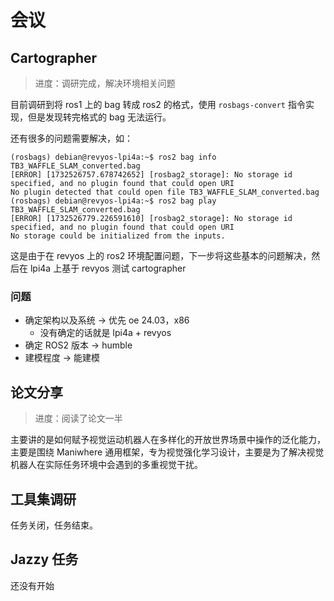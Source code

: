 # 会议

## Cartographer

> 进度：调研完成，解决环境相关问题

目前调研到将 ros1 上的 bag 转成 ros2 的格式，使用 `rosbags-convert` 指令实现，但是发现转完格式的 bag 无法运行。

还有很多的问题需要解决，如：

```
(rosbags) debian@revyos-lpi4a:~$ ros2 bag info TB3_WAFFLE_SLAM_converted.bag
[ERROR] [1732526757.678742652] [rosbag2_storage]: No storage id specified, and no plugin found that could open URI
No plugin detected that could open file TB3_WAFFLE_SLAM_converted.bag
(rosbags) debian@revyos-lpi4a:~$ ros2 bag play TB3_WAFFLE_SLAM_converted.bag
[ERROR] [1732526779.226591610] [rosbag2_storage]: No storage id specified, and no plugin found that could open URI
No storage could be initialized from the inputs.
```

这是由于在 revyos 上的 ros2 环境配置问题，下一步将这些基本的问题解决，然后在 lpi4a 上基于 revyos 测试 cartographer

### 问题

- 确定架构以及系统 -> 优先 oe 24.03，x86
  - 没有确定的话就是 lpi4a + revyos
- 确定 ROS2 版本 -> humble
- 建模程度 -> 能建模



## 论文分享

> 进度：阅读了论文一半

主要讲的是如何赋予视觉运动机器人在多样化的开放世界场景中操作的泛化能力，主要是围绕 Maniwhere 通用框架，专为视觉强化学习设计，主要是为了解决视觉机器人在实际任务环境中会遇到的多重视觉干扰。

## 工具集调研

任务关闭，任务结束。

## Jazzy 任务

还没有开始

